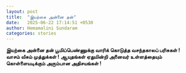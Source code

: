 ```yaml
---
layout: post
title:  "இயற்கை அன்னை தன்"
date:   2025-06-22 17:14:51 +0530
author: Hemamalini Sundaram
categories: stories
---
```


**இயற்கை அன்னை தன் பூமிப்பெண்ணுக்கு வாரிக் கொடுத்த வசந்தகாலப் பரிசுகள் ! வாசம் வீசும்
முத்துக்கள் ! ஆயுதங்கள் ஏதுமின்றி அனைவர் உள்ளத்தையும் கொள்ளையடிக்கும் அரும்பான
அதிசயங்கள் !**
